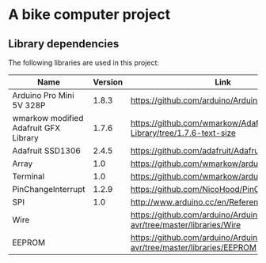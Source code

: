 # A bike computer project


## Library dependencies

The following libraries are used in this project:

| Name | Version | Link |
| ---- | ---- | ----|
|Arduino Pro Mini 5V 328P|1.8.3|https://github.com/arduino/ArduinoCore-avr/|
|wmarkow modified Adafruit GFX Library|1.7.6|https://github.com/wmarkow/Adafruit-GFX-Library/tree/1.7.6-text-size|
|Adafruit SSD1306|2.4.5|https://github.com/adafruit/Adafruit_SSD1306|
|Array|1.0|https://github.com/wmarkow/arduino-array|
|Terminal|1.0|https://github.com/wmarkow/arduino-terminal|
|PinChangeInterrupt|1.2.9|https://github.com/NicoHood/PinChangeInterrupt|
|SPI|1.0|http://www.arduino.cc/en/Reference/SPI|
|Wire||https://github.com/arduino/ArduinoCore-avr/tree/master/libraries/Wire|
|EEPROM||https://github.com/arduino/ArduinoCore-avr/tree/master/libraries/EEPROM|


